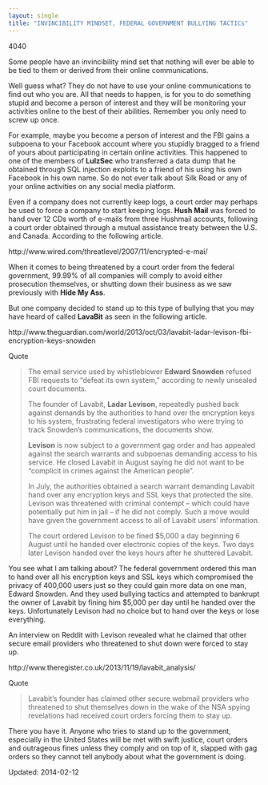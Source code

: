 ```yaml
---
layout: single
title: "INVINCIBILITY MINDSET, FEDERAL GOVERNMENT BULLYING TACTICs"
---
```

4040


<p>Some people have an invincibility mind set that nothing will ever be able to be tied to them or derived from their online communications.</p>
<p>Well guess what? They do not have to use your online communications to find out who you are. All that needs to happen, is for you to do something stupid and become a person of interest and they will be monitoring your activities online to the best of their abilities. Remember you only need to screw up once.</p>
<p>For example, maybe you become a person of interest and the FBI gains a subpoena to your Facebook account where you stupidly bragged to a friend of yours about participating in certain online activities. This happened to one of the members of <strong>LulzSec</strong> who transferred a data dump that he obtained through SQL injection exploits to a friend of his using his own Facebook in his own name. So do not ever talk about Silk Road or any of your online activities on any social media platform.</p>
<p>Even if a company does not currently keep logs, a court order may perhaps be used to force a company to start keeping logs. <strong>Hush Mail</strong> was forced to hand over 12 CDs worth of e-mails from three Hushmail accounts, following a court order obtained through a mutual assistance treaty between the U.S. and Canada. According to the following article.</p>
<p>http://www.wired.com/threatlevel/2007/11/encrypted-e-mai/</p>
<p>When it comes to being threatened by a court order from the federal government, 99.99% of all companies will comply to avoid either prosecution themselves, or shutting down their business as we saw previously with <strong>Hide My Ass</strong>.</p>
<p>But one company decided to stand up to this type of bullying that you may have heard of called <strong>LavaBit</strong> as seen in the following article.</p>
<p>http://www.theguardian.com/world/2013/oct/03/lavabit-ladar-levison-fbi-encryption-keys-snowden</p>
<div>
<div>Quote</div>
</div>
<blockquote><p>The email service used by whistleblower <strong>Edward Snowden</strong> refused FBI requests to &#8220;defeat its own system,&#8221; according to newly unsealed court documents.</p>
<p>The founder of Lavabit, <strong>Ladar Levison</strong>, repeatedly pushed back against demands by the authorities to hand over the encryption keys to his system, frustrating federal investigators who were trying to track Snowden&#8217;s communications, the documents show.</p>
<p><strong>Levison</strong> is now subject to a government gag order and has appealed against the search warrants and subpoenas demanding access to his service. He closed Lavabit in August saying he did not want to be &#8220;complicit in crimes against the American people&#8221;.</p>
<p>In July, the authorities obtained a search warrant demanding Lavabit hand over any encryption keys and SSL keys that protected the site. Levison was threatened with criminal contempt – which could have potentially put him in jail – if he did not comply. Such a move would have given the government access to all of Lavabit users&#8217; information.</p>
<p>The court ordered Levison to be fined $5,000 a day beginning 6 August until he handed over electronic copies of the keys. Two days later Levison handed over the keys hours after he shuttered Lavabit.</p></blockquote>
<p>You see what I am talking about? The federal government ordered this man to hand over all his encryption keys and SSL keys which compromised the privacy of 400,000 users just so they could gain more data on one man, Edward Snowden. And they used bullying tactics and attempted to bankrupt the owner of Lavabit by fining him $5,000 per day until he handed over the keys. Unfortunately Levison had no choice but to hand over the keys or lose everything.</p>
<p>An interview on Reddit with Levison revealed what he claimed that other secure email providers who threatened to shut down were forced to stay up.</p>
<p>http://www.theregister.co.uk/2013/11/19/lavabit_analysis/</p>
<div>
<div>Quote</div>
</div>
<blockquote><p>Lavabit&#8217;s founder has claimed other secure webmail providers who threatened to shut themselves down in the wake of the NSA spying revelations had received court orders forcing them to stay up.</p></blockquote>
<p>There you have it. Anyone who tries to stand up to the government, especially in the United States will be met with swift justice, court orders and outrageous fines unless they comply and on top of it, slapped with gag orders so they cannot tell anybody about what the government is doing.</p>

Updated: 2014-02-12


